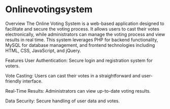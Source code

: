 # Onlinevotingsystem

Overview
The Online Voting System is a web-based application designed to facilitate and secure the voting process. It allows users to cast their votes electronically, while administrators can manage the voting process and view results in real time. This system leverages PHP for backend functionality, MySQL for database management, and frontend technologies including HTML, CSS, JavaScript, and jQuery.

Features
User Authentication: Secure login and registration system for voters.


Vote Casting: Users can cast their votes in a straightforward and user-friendly interface.


Real-Time Results: Administrators can view up-to-date voting results.


Data Security: Secure handling of user data and votes.
